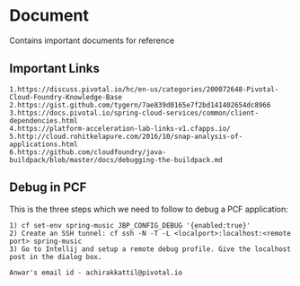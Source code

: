 # Document
Contains important documents for reference

## Important Links
```
1.https://discuss.pivotal.io/hc/en-us/categories/200072648-Pivotal-Cloud-Foundry-Knowledge-Base
2.https://gist.github.com/tygern/7ae839d0165e7f2bd141402654dc8966
3.https://docs.pivotal.io/spring-cloud-services/common/client-dependencies.html
4.https://platform-acceleration-lab-links-v1.cfapps.io/
5.http://cloud.rohitkelapure.com/2016/10/snap-analysis-of-applications.html
6.https://github.com/cloudfoundry/java-buildpack/blob/master/docs/debugging-the-buildpack.md
```

## Debug in PCF
This is the three steps which we need to follow to debug a PCF application:
```
1) cf set-env spring-music JBP_CONFIG_DEBUG '{enabled:true}'
2) Create an SSH tunnel: cf ssh -N -T -L <localport>:localhost:<remote port> spring-music
3) Go to Intellij and setup a remote debug profile. Give the localhost post in the dialog box.
```
```
Anwar's email id - achirakkattil@pivotal.io
```
